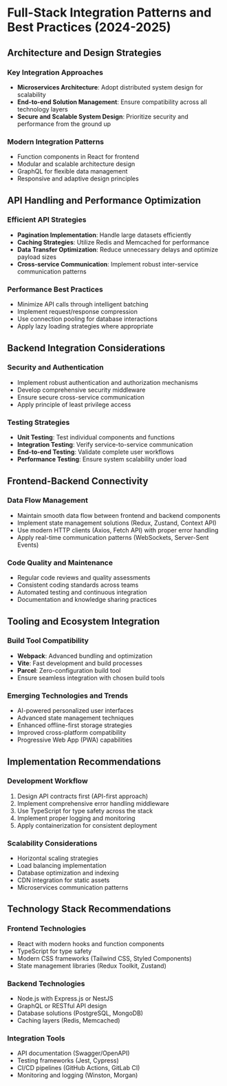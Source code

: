 # Full-Stack Integration Patterns and Best Practices (2024-2025)

## Architecture and Design Strategies

### Key Integration Approaches
- **Microservices Architecture**: Adopt distributed system design for scalability
- **End-to-end Solution Management**: Ensure compatibility across all technology layers
- **Secure and Scalable System Design**: Prioritize security and performance from the ground up

### Modern Integration Patterns
- Function components in React for frontend
- Modular and scalable architecture design
- GraphQL for flexible data management
- Responsive and adaptive design principles

## API Handling and Performance Optimization

### Efficient API Strategies
- **Pagination Implementation**: Handle large datasets efficiently
- **Caching Strategies**: Utilize Redis and Memcached for performance
- **Data Transfer Optimization**: Reduce unnecessary delays and optimize payload sizes
- **Cross-service Communication**: Implement robust inter-service communication patterns

### Performance Best Practices
- Minimize API calls through intelligent batching
- Implement request/response compression
- Use connection pooling for database interactions
- Apply lazy loading strategies where appropriate

## Backend Integration Considerations

### Security and Authentication
- Implement robust authentication and authorization mechanisms
- Develop comprehensive security middleware
- Ensure secure cross-service communication
- Apply principle of least privilege access

### Testing Strategies
- **Unit Testing**: Test individual components and functions
- **Integration Testing**: Verify service-to-service communication
- **End-to-end Testing**: Validate complete user workflows
- **Performance Testing**: Ensure system scalability under load

## Frontend-Backend Connectivity

### Data Flow Management
- Maintain smooth data flow between frontend and backend components
- Implement state management solutions (Redux, Zustand, Context API)
- Use modern HTTP clients (Axios, Fetch API) with proper error handling
- Apply real-time communication patterns (WebSockets, Server-Sent Events)

### Code Quality and Maintenance
- Regular code reviews and quality assessments
- Consistent coding standards across teams
- Automated testing and continuous integration
- Documentation and knowledge sharing practices

## Tooling and Ecosystem Integration

### Build Tool Compatibility
- **Webpack**: Advanced bundling and optimization
- **Vite**: Fast development and build processes
- **Parcel**: Zero-configuration build tool
- Ensure seamless integration with chosen build tools

### Emerging Technologies and Trends
- AI-powered personalized user interfaces
- Advanced state management techniques
- Enhanced offline-first storage strategies
- Improved cross-platform compatibility
- Progressive Web App (PWA) capabilities

## Implementation Recommendations

### Development Workflow
1. Design API contracts first (API-first approach)
2. Implement comprehensive error handling middleware
3. Use TypeScript for type safety across the stack
4. Implement proper logging and monitoring
5. Apply containerization for consistent deployment

### Scalability Considerations
- Horizontal scaling strategies
- Load balancing implementation
- Database optimization and indexing
- CDN integration for static assets
- Microservices communication patterns

## Technology Stack Recommendations

### Frontend Technologies
- React with modern hooks and function components
- TypeScript for type safety
- Modern CSS frameworks (Tailwind CSS, Styled Components)
- State management libraries (Redux Toolkit, Zustand)

### Backend Technologies
- Node.js with Express.js or NestJS
- GraphQL or RESTful API design
- Database solutions (PostgreSQL, MongoDB)
- Caching layers (Redis, Memcached)

### Integration Tools
- API documentation (Swagger/OpenAPI)
- Testing frameworks (Jest, Cypress)
- CI/CD pipelines (GitHub Actions, GitLab CI)
- Monitoring and logging (Winston, Morgan)